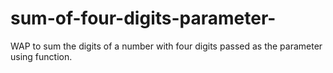 # sum-of-four-digits-parameter-
WAP to sum the digits of a number with four digits passed as the parameter using function.
